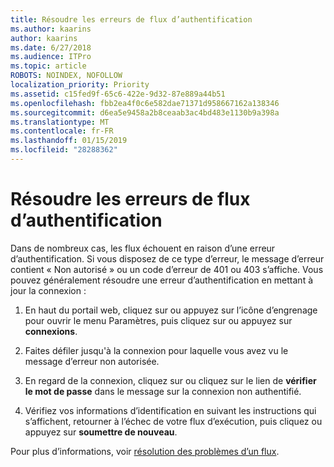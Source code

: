 ```yaml
---
title: Résoudre les erreurs de flux d’authentification
ms.author: kaarins
author: kaarins
ms.date: 6/27/2018
ms.audience: ITPro
ms.topic: article
ROBOTS: NOINDEX, NOFOLLOW
localization_priority: Priority
ms.assetid: c15fed9f-65c6-422e-9d32-87e889a44b51
ms.openlocfilehash: fbb2ea4f0c6e582dae71371d958667162a138346
ms.sourcegitcommit: d6ea5e9458a2b8ceaab3ac4bd483e1130b9a398a
ms.translationtype: MT
ms.contentlocale: fr-FR
ms.lasthandoff: 01/15/2019
ms.locfileid: "28288362"
---
```

# <a name="troubleshoot-flow-authentication-errors"></a>Résoudre les erreurs de flux d’authentification

Dans de nombreux cas, les flux échouent en raison d’une erreur d’authentification. Si vous disposez de ce type d’erreur, le message d’erreur contient « Non autorisé » ou un code d’erreur de 401 ou 403 s’affiche. Vous pouvez généralement résoudre une erreur d’authentification en mettant à jour la connexion :
  
1. En haut du portail web, cliquez sur ou appuyez sur l’icône d’engrenage pour ouvrir le menu Paramètres, puis cliquez sur ou appuyez sur **connexions**.
    
2. Faites défiler jusqu'à la connexion pour laquelle vous avez vu le message d’erreur non autorisée.
    
3. En regard de la connexion, cliquez sur ou cliquez sur le lien de **vérifier le mot de passe** dans le message sur la connexion non authentifié. 
    
4. Vérifiez vos informations d’identification en suivant les instructions qui s’affichent, retourner à l’échec de votre flux d’exécution, puis cliquez ou appuyez sur **soumettre de nouveau**.
    
Pour plus d’informations, voir [résolution des problèmes d’un flux](https://go.microsoft.com/fwlink/?linkid=872110).
  

